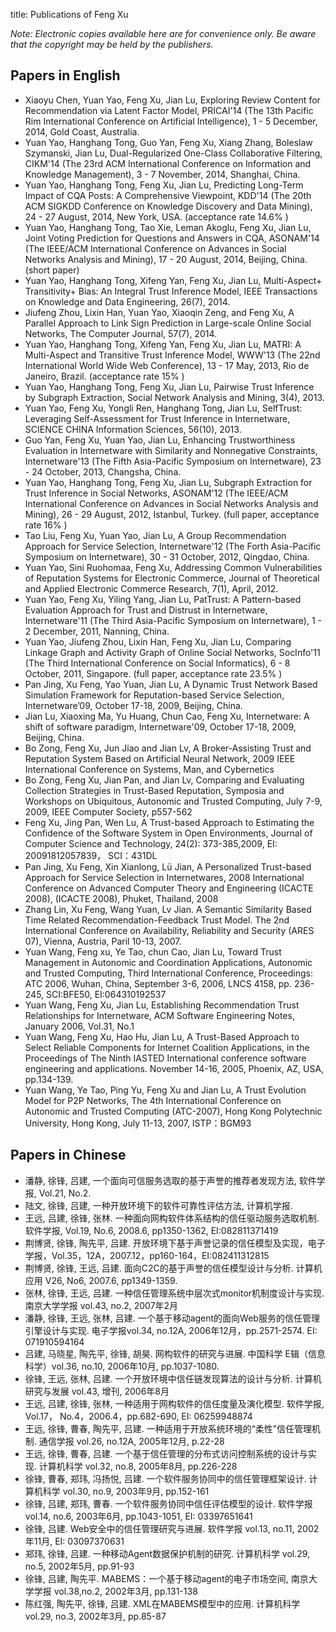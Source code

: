 title: Publications of Feng Xu

<!-- # Publications of Feng Xu -->

*Note: Electronic copies available here are for convenience only. Be aware that the copyright may be held by the publishers.*

## Papers in English

* Xiaoyu Chen, Yuan Yao, Feng Xu, Jian Lu, Exploring Review Content for Recommendation via Latent Factor Model, PRICAI'14 (The 13th Pacific Rim International Conference on Artificial Intelligence), 1 - 5 December, 2014, Gold Coast, Australia.
* Yuan Yao, Hanghang Tong, Guo Yan, Feng Xu, Xiang Zhang, Boleslaw Szymanski, Jian Lu, Dual-Regularized One-Class Collaborative Filtering, CIKM'14 (The 23rd ACM International Conference on Information and Knowledge Management), 3 - 7 November, 2014, Shanghai, China.
* Yuan Yao, Hanghang Tong, Feng Xu, Jian Lu, Predicting Long-Term Impact of CQA Posts: A Comprehensive Viewpoint, KDD'14 (The 20th ACM SIGKDD Conference on Knowledge Discovery and Data Mining), 24 - 27 August, 2014, New York, USA. (acceptance rate 14.6% )
* Yuan Yao, Hanghang Tong, Tao Xie, Leman Akoglu, Feng Xu, Jian Lu, Joint Voting Prediction for Questions and Answers in CQA, ASONAM'14 (The IEEE/ACM International Conference on Advances in Social Networks Analysis and Mining), 17 - 20 August, 2014, Beijing, China. (short paper)
* Yuan Yao, Hanghang Tong, Xifeng Yan, Feng Xu, Jian Lu, Multi-Aspect+ Transitivity+ Bias: An Integral Trust Inference Model, IEEE Transactions on Knowledge and Data Engineering, 26(7), 2014.
* Jiufeng Zhou, Lixin Han, Yuan Yao, Xiaoqin Zeng, and Feng Xu, A Parallel Approach to Link Sign Prediction in Large-scale Online Social Networks, The Computer Journal, 57(7), 2014.
* Yuan Yao, Hanghang Tong, Xifeng Yan, Feng Xu, Jian Lu, MATRI: A Multi-Aspect and Transitive Trust Inference Model, WWW'13 (The 22nd International World Wide Web Conference), 13 - 17 May, 2013, Rio de Janeiro, Brazil. (acceptance rate 15% )
* Yuan Yao, Hanghang Tong, Feng Xu, Jian Lu, Pairwise Trust Inference by Subgraph Extraction, Social Network Analysis and Mining, 3(4), 2013.
* Yuan Yao, Feng Xu, Yongli Ren, Hanghang Tong, Jian Lu, SelfTrust: Leveraging Self-Assessment for Trust Inference in Internetware, SCIENCE CHINA Informatio​n Sciences, 56(10), 2013.
* Guo Yan, Feng Xu, Yuan Yao, Jian Lu, Enhancing Trustworthiness Evaluation in Internetware with Similarity and Nonnegative Constraints, Internetware'13 (The Fifth Asia-Pacific Symposium on Internetware), 23 - 24 October, 2013, Changsha, China.
* Yuan Yao, Hanghang Tong, Feng Xu, Jian Lu, Subgraph Extraction for Trust Inference in Social Networks, ASONAM'12 (The IEEE/ACM International Conference on Advances in Social Networks Analysis and Mining), 26 - 29 August, 2012, Istanbul, Turkey. (full paper, acceptance rate 16% )
* Tao Liu, Feng Xu, Yuan Yao, Jian Lu, A Group Recommendation Approach for Service Selection, Internetware'12 (The Forth Asia-Pacific Symposium on Internetware), 30 - 31 October, 2012, Qingdao, China.
* Yuan Yao, Sini Ruohomaa, Feng Xu, Addressing Common Vulnerabilities of Reputation Systems for Electronic Commerce, Journal of Theoretical and Applied Electronic Commerce Research, 7(1), April, 2012.
* Yuan Yao, Feng Xu, Yiling Yang, Jian Lu, PatTrust: A Pattern-based Evaluation Approach for Trust and Distrust in Internetware, Internetware'11 (The Third Asia-Pacific Symposium on Internetware), 1 - 2 December, 2011, Nanning, China.
* Yuan Yao, Jiufeng Zhou, Lixin Han, Feng Xu, Jian Lu, Comparing Linkage Graph and Activity Graph of Online Social Networks, SocInfo'11 (The Third International Conference on Social Informatics), 6 - 8 October, 2011, Singapore. (full paper, acceptance rate 23.5% )
* Pan Jing, Xu Feng, Yao Yuan, Jian Lu, A Dynamic Trust Network Based Simulation Framework for Reputation-based Service Selection, Internetware’09, October 17-18, 2009, Beijing, China.
* Jian Lu, Xiaoxing Ma, Yu Huang, Chun Cao, Feng Xu, Internetware: A shift of software paradigm, Internetware'09, October 17-18, 2009, Beijing, China.
* Bo Zong, Feng Xu, Jun Jiao and Jian Lv, A Broker-Assisting Trust and Reputation System Based on Artificial Neural Network, 2009 IEEE International Conference on Systems, Man, and Cybernetics
* Bo Zong, Feng Xu, Jian Pan, and Jian Lv, Comparing and Evaluating Collection Strategies in Trust-Based Reputation, Symposia and Workshops on Ubiquitous, Autonomic and Trusted Computing, July 7-9, 2009, IEEE Computer Society, p557-562
* Feng Xu, Jing Pan, Wen Lu, A Trust-based Approach to Estimating the Confidence of the Software System in Open Environments, Journal of Computer Science and Technology, 24(2): 373-385,2009, EI: 20091812057839， SCI：431DL
* Pan Jing, Xu Feng, Xin Xianlong, Lü Jian, A Personalized Trust-based Approach for Service Selection in Internetwares, 2008 International Conference on Advanced Computer Theory and Engineering (ICACTE 2008), (ICACTE 2008), Phuket, Thailand, 2008
* Zhang Lin, Xu Feng, Wang Yuan, Lv Jian. A Semantic Similarity Based Time Related Recommendation-Feedback Trust Model. The 2nd International Conference on Availability, Reliability and Security (ARES 07), Vienna, Austria, Paril 10-13, 2007.
* Yuan Wang, Feng xu, Ye Tao, chun Cao, Jian Lu, Toward Trust Management in Autonomic and Coordination Applications, Autonomic and Trusted Computing, Third International Conference, Proceedings: ATC 2006, Wuhan, China, September 3-6, 2006, LNCS 4158, pp. 236-245, SCI:BFE50, EI:064310192537
* Yuan Wang, Feng Xu, Jian Lu, Establishing Recommendation Trust Relationships for Internetware, ACM Software Engineering Notes, January 2006, Vol.31, No.1
* Yuan Wang, Feng Xu, Hao Hu, Jian Lu, A Trust-Based Approach to Select Reliable Components for Internet Coalition Applications, in the Proceedings of The Ninth IASTED International conference software engineering and applications. November 14-16, 2005, Phoenix, AZ, USA, pp.134-139.
* Yuan Wang, Ye Tao, Ping Yu, Feng Xu and Jian Lu, A Trust Evolution Model for P2P Networks, The 4th International Conference on Autonomic and Trusted Computing (ATC-2007), Hong Kong Polytechnic University, Hong Kong, July 11-13, 2007, ISTP：BGM93

## Papers in Chinese

* 潘静, 徐锋, 吕建, 一个面向可信服务选取的基于声誉的推荐者发现方法, 软件学报, Vol.21, No.2.
* 陆文, 徐锋, 吕建, 一种开放环境下的软件可靠性评估方法, 计算机学报.
* 王远, 吕建, 徐锋, 张林. 一种面向网构软件体系结构的信任驱动服务选取机制. 软件学报, Vol.19, No.6, 2008.6, pp1350-1362, EI:082811371419
* 荆博贤, 徐锋, 陶先平, 吕建. 开放环境下基于声誉记录的信任模型及实现，电子学报，Vol.35，12A，2007.12，pp160-164，EI:082411312815
* 荆博贤, 徐锋, 王远, 吕建. 面向C2C的基于声誉的信任模型设计与分析. 计算机应用 V26, No6, 2007.6, pp1349-1359.
* 张林, 徐锋, 王远, 吕建. 一种信任管理系统中层次式monitor机制度设计与实现. 南京大学学报 vol.43, no.2, 2007年2月
* 潘静, 徐锋, 王远, 张林, 吕建. 一个基于移动agent的面向Web服务的信任管理引擎设计与实现. 电子学报vol.34, no.12A, 2006年12月，pp.2571-2574. EI: 071910594164
* 吕建, 马晓星, 陶先平, 徐锋, 胡昊. 网构软件的研究与进展. 中国科学 E辑（信息科学）vol.36, no.10, 2006年10月, pp.1037-1080.
* 徐锋, 王远, 张林, 吕建. 一个开放环境中信任链发现算法的设计与分析. 计算机研究与发展 vol.43, 增刊, 2006年8月
* 王远, 吕建, 徐锋, 张林, 一种适用于网构软件的信任度量及演化模型. 软件学报, Vol.17， No.4，2006.4，pp.682-690, EI: 06259948874
* 王远, 徐锋, 曹春, 陶先平, 吕建. 一种适用于开放系统环境的“柔性”信任管理机制. 通信学报 vol.26, no.12A, 2005年12月, p.22-28
* 王远, 徐锋, 曹春, 吕建. 一个基于信任管理的分布式访问控制系统的设计与实现. 计算机科学 vol.32, no.8, 2005年8月, pp.226-228
* 徐锋, 曹春, 郑玮, 冯扬悦, 吕建. 一个软件服务协同中的信任管理框架设计. 计算机科学 vol.30, no.9, 2003年9月, pp.152-161
* 徐锋, 吕建, 郑玮, 曹春. 一个软件服务协同中信任评估模型的设计. 软件学报 vol.14, no.6, 2003年6月, pp.1043-1051, EI: 03397651641
* 徐锋, 吕建. Web安全中的信任管理研究与进展. 软件学报 vol.13, no.11, 2002年11月, EI: 03097370631
* 郑玮, 徐锋, 吕建. 一种移动Agent数据保护机制的研究. 计算机科学 vol.29, no.5, 2002年5月, pp.91-93
* 徐锋, 吕建, 陶先平. MABEMS：一个基于移动agent的电子市场空间, 南京大学学报 vol.38,no.2, 2002年3月, pp.131-138
* 陈红强, 陶先平, 徐锋, 吕建. XML在MABEMS模型中的应用. 计算机科学 vol.29, no.3, 2002年3月, pp.85-87
